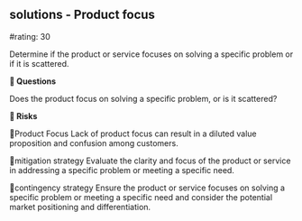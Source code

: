 

## solutions - Product focus

#rating: 30


Determine if the product or service focuses on solving a specific problem or if it is scattered.

**💭 Questions**

Does the product focus on solving a specific problem, or is it scattered?

**🚨 Risks**

🚨Product Focus
Lack of product focus can result in a diluted value proposition and confusion among customers.

🚨mitigation strategy
Evaluate the clarity and focus of the product or service in addressing a specific problem or meeting a specific need.

🚨contingency strategy
Ensure the product or service focuses on solving a specific problem or meeting a specific need and consider the potential market positioning and differentiation.




